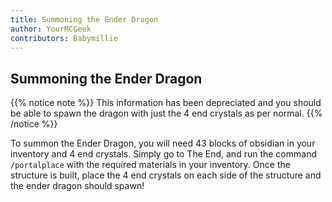 ```yaml
---
title: Summoning the Ender Dragon
author: YourMCGeek
contributors: Babymillie
---
```


## Summoning the Ender Dragon

{{% notice note %}}
This information has been depreciated and you should be able to spawn the dragon with just the 4 end crystals as per normal.
{{% /notice %}}

To summon the Ender Dragon, you will need 43 blocks of obsidian in your inventory and 4 end crystals. Simply go to The End, and run the command `/portalplace` with the required materials in your inventory. Once the structure is built, place the 4 end crystals on each side of the structure and the ender dragon should spawn!
